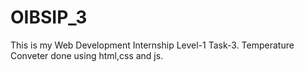 # OIBSIP_3
This is my Web Development Internship Level-1 Task-3.
Temperature Conveter done using html,css and js.
